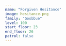 ```yaml
---
name: "Forgiven Hesitance"
image: hesitance.png
family: "Goobbue"
level: 100
start_floor: 23
end_floor: 26
patrol: false
---
```

